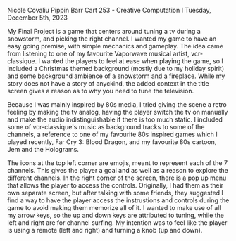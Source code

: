 Nicole Covaliu
Pippin Barr
Cart 253 - Creative Computation I
Tuesday, December 5th, 2023

My Final Project is a game that centers around tuning a tv during a snowstorm, and picking the right channel. I wanted my game to have an easy going premise, with simple mechanics and gameplay. The idea came from listening to one of my favourite Vaporwave musical artist, vcr-classique. I wanted the players to feel at ease when playing the game, so I included a Christmas themed background (mostly due to my holiday spirit) and some background ambience of a snowstorm and a fireplace. While my story does not have a story of anyckind, the added context in the title screen gives a reason as to why you need to tune the television.

Because I was mainly inspired by 80s media, I tried giving the scene a retro feeling by making the tv analog, having the player switch the tv on manually and make the audio indistinguishable if there is too much static. I included some of vcr-classique's music as background tracks to some of the channels, a reference to one of my favourite 80s inspired games which I played recently, Far Cry 3: Blood Dragon, and my favourite 80s cartoon, Jem and the Holograms.

The icons at the top left corner are emojis, meant to represent each of the 7 channels. This gives the player a goal and as well as a reason to explore the different channels. In the right corner of the screen, there is a pop up menu that allows the player to access the controls. Originally, I had them as their own separate screen, but after talking with some friends, they suggested I find a way to have the player access the instrustions and controls during the game to avoid making them memorize all of it. I wanted to make use of all my arrow keys, so the up and down keys are attributed to tuning, while the left and right are for channel surfing. My intention was to feel like the player is using a remote (left and right) and turning a knob (up and down).